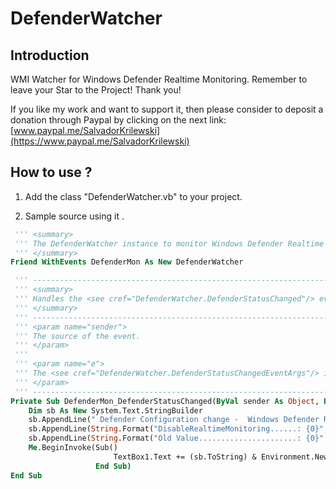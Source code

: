 # DefenderWatcher

## Introduction
WMI Watcher for Windows Defender Realtime Monitoring.
Remember to leave your Star to the Project! Thank you!

If you like my work and want to support it, then please consider to deposit a donation through Paypal by clicking on the next link: [www.paypal.me/SalvadorKrilewski](https://www.paypal.me/SalvadorKrilewski)

## How to use ?


1) Add the class "DefenderWatcher.vb" to your project.

2) Sample source using it . 

```vb
 ''' <summary>
 ''' The DefenderWatcher instance to monitor Windows Defender Realtime Status Changed.
 ''' </summary>
Friend WithEvents DefenderMon As New DefenderWatcher

 ''' ----------------------------------------------------------------------------------------------------
 ''' <summary>
 ''' Handles the <see cref="DefenderWatcher.DefenderStatusChanged"/> event of the <see cref="DefenderMon"/> instance.
 ''' </summary>
 ''' ----------------------------------------------------------------------------------------------------
 ''' <param name="sender">
 ''' The source of the event.
 ''' </param>
 ''' 
 ''' <param name="e">
 ''' The <see cref="DefenderWatcher.DefenderStatusChangedEventArgs"/> instance containing the event data.
 ''' </param>
 ''' ----------------------------------------------------------------------------------------------------
Private Sub DefenderMon_DefenderStatusChanged(ByVal sender As Object, ByVal e As DefenderWatcher.DefenderStatusChangedEventArgs) Handles DefenderMon.DefenderStatusChanged
    Dim sb As New System.Text.StringBuilder
    sb.AppendLine(" Defender Configuration change -  Windows Defender RealtimeMonitoring")
    sb.AppendLine(String.Format("DisableRealtimeMonitoring......: {0}", e.TargetInstance.ToString))
    sb.AppendLine(String.Format("Old Value......................: {0}", e.PreviousInstance.ToString))
    Me.BeginInvoke(Sub()
                       TextBox1.Text += (sb.ToString) & Environment.NewLine & Environment.NewLine
                   End Sub)
End Sub
```


